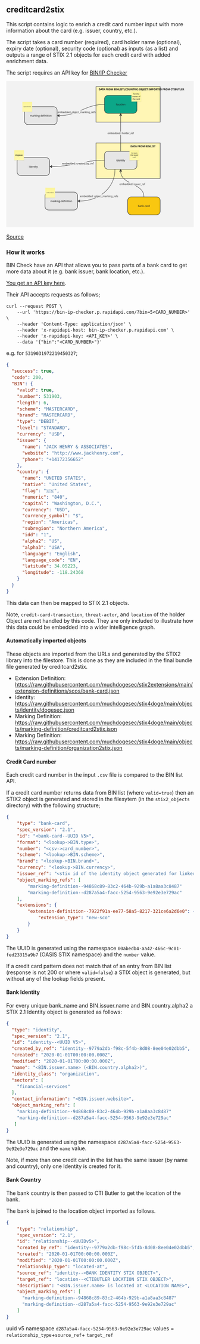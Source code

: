 ## creditcard2stix

This script contains logic to enrich a credit card number input with more information about the card (e.g. issuer, country, etc.).

The script takes a card number (required), card holder name (optional), expiry date (optional), security code (optional) as inputs (as a list) and outputs a range of STIX 2.1 objects for each credit card with added enrichment data.

The script requires an API key for [BIN/IP Checker](https://rapidapi.com/trade-expanding-llc-trade-expanding-llc-default/api/bin-ip-checker)

![](creditcard2stix.jpg)

[Source](https://miro.com/app/board/uXjVKnlbRaY=/)

### How it works

BIN Check have an API that allows you to pass parts of a bank card to get more data about it (e.g. bank issuer, bank location, etc.).

[You get an API key here](https://rapidapi.com/trade-expanding-llc-trade-expanding-llc-default/api/bin-ip-checker).

Their API accepts requests as follows;

```shell
curl --request POST \
    --url 'https://bin-ip-checker.p.rapidapi.com/?bin=5<CARD_NUMBER>' \
    --header 'Content-Type: application/json' \
    --header 'x-rapidapi-host: bin-ip-checker.p.rapidapi.com' \
    --header 'x-rapidapi-key: <API_KEY>' \
    --data '{"bin":"<CARD_NUMBER>"}'
```

e.g. for `5319031972219450327`;

```json
{
  "success": true,
  "code": 200,
  "BIN": {
    "valid": true,
    "number": 531903,
    "length": 6,
    "scheme": "MASTERCARD",
    "brand": "MASTERCARD",
    "type": "DEBIT",
    "level": "STANDARD",
    "currency": "USD",
    "issuer": {
      "name": "JACK HENRY & ASSOCIATES",
      "website": "http://www.jackhenry.com",
      "phone": "+14172356652"
    },
    "country": {
      "name": "UNITED STATES",
      "native": "United States",
      "flag": "🇺🇸",
      "numeric": "840",
      "capital": "Washington, D.C.",
      "currency": "USD",
      "currency_symbol": "$",
      "region": "Americas",
      "subregion": "Northern America",
      "idd": "1",
      "alpha2": "US",
      "alpha3": "USA",
      "language": "English",
      "language_code": "EN",
      "latitude": 34.05223,
      "longitude": -118.24368
    }
  }
}
```

This data can then be mapped to STIX 2.1 objects.


Note, `credit-card-transaction`, `threat-actor`, and `location` of the holder Object are not handled by this code. They are only included to illustrate how this data could be embedded into a wider intelligence graph.

#### Automatically imported objects

These objects are imported from the URLs and generated by the STIX2 library into the filestore. This is done as they are included in the final bundle file generated by creditcard2stix.

* Extension Definition: https://raw.githubusercontent.com/muchdogesec/stix2extensions/main/extension-definitions/scos/bank-card.json
* Identity: https://raw.githubusercontent.com/muchdogesec/stix4doge/main/objects/identity/dogesec.json
* Marking Definition: https://raw.githubusercontent.com/muchdogesec/stix4doge/main/objects/marking-definition/creditcard2stix.json
* Marking Definition: https://raw.githubusercontent.com/muchdogesec/stix4doge/main/objects/marking-definition/organization2stix.json

#### Credit Card number

Each credit card number in the input `.csv` file is compared to the BIN list API.

If a credit card number returns data from BIN list (where `valid=true`) then an STIX2 object is generated and stored in the filesytem (in the `stix2_objects` directory) with the following structure;

```json
{
    "type": "bank-card",
    "spec_version": "2.1",
    "id": "<bank-card--UUID V5>",
    "format": "<lookup->BIN.type>",
    "number": "<csv->card_number>",
    "scheme": "<lookup->BIN.scheme>",
    "brand": "<lookup->BIN.brand>",
    "currency": "<lookup->BIN.currency>",
    "issuer_ref": "<stix id of the identity object generated for linked bank>",
	"object_marking_refs": [
	  	"marking-definition--94868c89-83c2-464b-929b-a1a8aa3c8487"
	  	"marking-definition--d287a5a4-facc-5254-9563-9e92e3e729ac"
	],
    "extensions": {
        "extension-definition--7922f91a-ee77-58a5-8217-321ce6a2d6e0": {
            "extension_type": "new-sco"
        }
    }
}
```

The UUID is generated using the namespace `00abedb4-aa42-466c-9c01-fed23315a9b7` (OASIS STIX namespace) and the `number` value.

If a credit card pattern does not match that of an entry from BIN list (response is not 200 or where `valid=false`) a STIX object is generated, but without any of the lookup fields present.

#### Bank Identity

For every unique bank_name and BIN.issuer.name and BIN.country.alpha2 a STIX 2.1 Identity object is generated as follows:

```json
{
  "type": "identity",
  "spec_version": "2.1",
  "id": "identity--<UUID V5>",
  "created_by_ref": "identity--9779a2db-f98c-5f4b-8d08-8ee04e02dbb5",
  "created": "2020-01-01T00:00:00.000Z",
  "modified": "2020-01-01T00:00:00.000Z",
  "name": "<BIN.issuer.name> (<BIN.country.alpha2>)",
  "identity_class": "organization",
  "sectors": [
  	"financial-services"
  ],
  "contact_information": "<BIN.issuer.website>",
  "object_marking_refs": [
  	"marking-definition--94868c89-83c2-464b-929b-a1a8aa3c8487"
  	"marking-definition--d287a5a4-facc-5254-9563-9e92e3e729ac"
   ]
}
```

The UUID is generated using the namespace `d287a5a4-facc-5254-9563-9e92e3e729ac` and the `name` value.

Note, if more than one credit card in the list has the same issuer (by name and country), only one Identity is created for it.

#### Bank Country

The bank country is then passed to CTI Butler to get the location of the bank.

The bank is joined to the location object imported as follows.

```json
{
    "type": "relationship",
    "spec_version": "2.1",
    "id": "relationship--<UUIDv5>",
    "created_by_ref": "identity--9779a2db-f98c-5f4b-8d08-8ee04e02dbb5",
    "created": "2020-01-01T00:00:00.000Z",
    "modified": "2020-01-01T00:00:00.000Z",
    "relationship_type": "located-at",
    "source_ref": "identity--<BANK IDENTITY STIX OBJECT>",
    "target_ref": "location--<CTIBUTLER LOCATION STIX OBJECT>",
    "description": "<BIN.issuer.name> is located at <LOCATION NAME>",
	"object_marking_refs": [
	  "marking-definition--94868c89-83c2-464b-929b-a1a8aa3c8487"
	  "marking-definition--d287a5a4-facc-5254-9563-9e92e3e729ac"
	]
}
```

uuid v5 namespace `d287a5a4-facc-5254-9563-9e92e3e729ac` values = `relationship_type`+`source_ref`+ `target_ref`